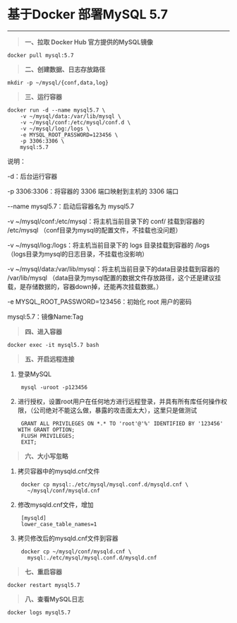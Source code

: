 
# 基于Docker 部署MySQL 5.7 #
---
> **一、拉取 Docker Hub 官方提供的MySQL镜像**

	docker pull mysql:5.7

> **二、创建数据、日志存放路径**

	mkdir -p ~/mysql/{conf,data,log}

> **三、运行容器**

	docker run -d --name mysql5.7 \
		-v ~/mysql/data:/var/lib/mysql \
		-v ~/mysql/conf:/etc/mysql/conf.d \
		-v ~/mysql/log:/logs \
		-e MYSQL_ROOT_PASSWORD=123456 \
		-p 3306:3306 \
		mysql:5.7
说明：

-d：后台运行容器

-p 3306:3306：将容器的 3306 端口映射到主机的 3306 端口

--name mysql5.7：启动后容器名为 mysql5.7  

-v ~/mysql/conf:/etc/mysql：将主机当前目录下的 conf/ 挂载到容器的 /etc/mysql       （conf目录为mysql的配置文件，不挂载也没问题）

-v ~/mysql/log:/logs：将主机当前目录下的 logs 目录挂载到容器的 /logs           （logs目录为mysql的日志目录，不挂载也没影响）

-v ~/mysql/data:/var/lib/mysql：将主机当前目录下的data目录挂载到容器的 /var/lib/mysql （data目录为mysql配置的数据文件存放路径，这个还是建议挂载，是存储数据的，容器down掉，还能再次挂载数据。）

-e MYSQL_ROOT_PASSWORD=123456：初始化 root 用户的密码

mysql:5.7：镜像Name:Tag

> **四、进入容器**

	docker exec -it mysql5.7 bash


> **五、开启远程连接**
		
1. 登录MySQL

		mysql -uroot -p123456

2. 进行授权，设置root用户在任何地方进行远程登录，并具有所有库任何操作权限，（公司绝对不能这么做，暴露的攻击面太大），这里只是做测试
	
		GRANT ALL PRIVILEGES ON *.* TO 'root'@'%' IDENTIFIED BY '123456' WITH GRANT OPTION;
		FLUSH PRIVILEGES;
		EXIT;

> **六、大小写忽略**

1. 拷贝容器中的mysqld.cnf文件

		docker cp mysql:./etc/mysql/mysql.conf.d/mysqld.cnf \
          ~/mysql/conf/mysqld.cnf

2. 修改mysqld.cnf文件，增加

		[mysqld] 
		lower_case_table_names=1

3. 拷贝修改后的mysqld.cnf文件到容器

		docker cp ~/mysql/conf/mysqld.cnf \
          mysql:./etc/mysql/mysql.conf.d/mysqld.cnf

> **七、重启容器**

	docker restart mysql5.7

> **八、查看MySQL日志**

	docker logs mysql5.7
